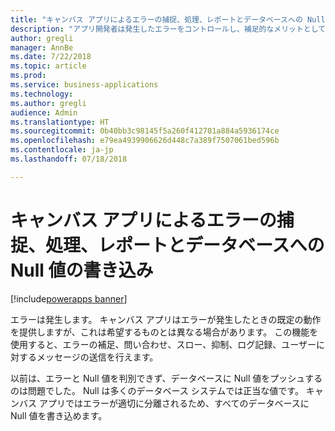 ```yaml
---
title: "キャンバス アプリによるエラーの捕捉、処理、レポートとデータベースへの Null 値の書き込み"
description: "アプリ開発者は発生したエラーをコントロールし、補足的なメリットとして Null 値を書き込めます。"
author: gregli
manager: AnnBe
ms.date: 7/22/2018
ms.topic: article
ms.prod: 
ms.service: business-applications
ms.technology: 
ms.author: gregli
audience: Admin
ms.translationtype: HT
ms.sourcegitcommit: 0b40bb3c98145f5a260f412701a884a5936174ce
ms.openlocfilehash: e79ea4939906626d448c7a389f7507061bed596b
ms.contentlocale: ja-jp
ms.lasthandoff: 07/18/2018

---
```

# <a name="catch-handle-and-report-errors-and-write-null-values-to-databases-with-canvas-apps"></a>キャンバス アプリによるエラーの捕捉、処理、レポートとデータベースへの Null 値の書き込み

[!include[powerapps banner](../includes/powerapps.md)]




エラーは発生します。  キャンバス アプリはエラーが発生したときの既定の動作を提供しますが、これは希望するものとは異なる場合があります。  この機能を使用すると、エラーの補足、問い合わせ、スロー、抑制、ログ記録、ユーザーに対するメッセージの送信を行えます。

以前は、エラーと Null 値を判別できず、データベースに Null 値をプッシュするのは問題でした。  Null は多くのデータベース システムでは正当な値です。  キャンバス アプリではエラーが適切に分離されるため、すべてのデータベースに Null 値を書き込めます。

